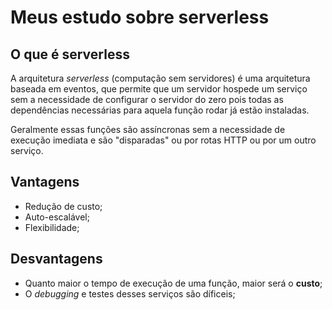 # Meus estudo sobre serverless

## O que é serverless
A arquitetura _serverless_ (computação sem servidores) é uma arquitetura baseada em eventos, que permite que um servidor hospede um serviço sem a necessidade de configurar o servidor do zero pois todas as dependências necessárias para aquela função rodar já estão instaladas.

Geralmente essas funções são assíncronas sem a necessidade de execução imediata e são "disparadas" ou por rotas HTTP ou por um outro serviço.

## Vantagens
* Redução de custo;
* Auto-escalável;
* Flexibilidade;

## Desvantagens
* Quanto maior o tempo de execução de uma função, maior será o __custo__;
* O _debugging_ e testes desses serviços são díficeis;
